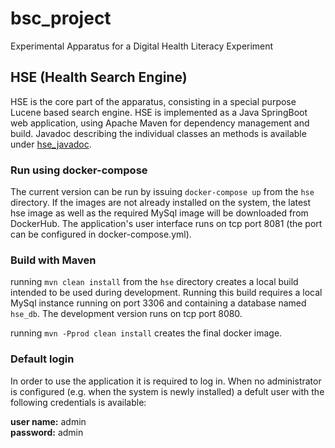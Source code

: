 # bsc_project
Experimental Apparatus for a Digital Health Literacy Experiment

## HSE (Health Search Engine)

HSE is the core part of the apparatus, consisting in a special purpose Lucene based search engine. HSE is implemented as a Java SpringBoot web application, using Apache Maven for dependency management and build. Javadoc describing the individual classes an methods is available under [hse_javadoc](hse_javadoc).

### Run using docker-compose

The current version can be run by issuing `docker-compose up`
from the `hse` directory.
If the images are not already installed on the system, the latest hse image as well as
the required MySql image will be downloaded from DockerHub.
The application's user interface runs on tcp port 8081 (the port can be configured in docker-compose.yml).

### Build with Maven

running `mvn clean install`
from the `hse` directory creates a local build intended to be used during development. Running this build requires a local MySql instance running on port 3306 and containing a database named `hse_db`.
The development version runs on tcp port 8080.

running 
  `mvn -Pprod clean install` creates the final docker image.

### Default login

In order to use the application it is required to log in.
When no administrator is configured (e.g. when the system is newly installed) a defult user with the following credentials
is available:

**user name:** admin  
**password:** admin
